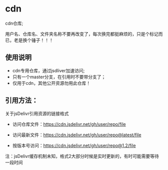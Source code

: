 # cdn
cdn仓库;

用户名、仓库名、文件夹名称不要再改变了，每次换完都挺麻烦的，只是个标记而已，老是换个锤子！！！

## 使用说明
- cdn专用仓库，通过jsdliver加速访问;
- 只有一个master分支，在引用时不要带分支了；
- 仅用于cdn，其他公开资源勿用此仓库！

## 引用方法：

关于jsDelivr引用资源的链接格式

- 访问仓库文件：https://cdn.jsdelivr.net/gh/user/repo/file

- 访问最新文件：https://cdn.jsdelivr.net/gh/user/repo@latest/file

- 按版本号访问：https://cdn.jsdelivr.net/gh/user/repo@1.2/file


注：jsDelivr缓存机制未知，格式2大部分时候是实时更新的，有时可能需要等待一段时间

